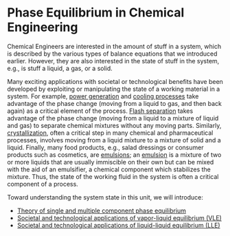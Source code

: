 # Phase Equilibrium in Chemical Engineering

Chemical Engineers are interested in the amount of stuff in a system, which is described by the various types of balance equations that we introduced earlier. However, they are also interested in the state of stuff in the system, e.g., is stuff a liquid, a gas, or a solid. 

Many exciting applications with societal or technological benefits have been developed by exploiting or manipulating the state of a working material in a system. For example, [power generation](https://en.wikipedia.org/wiki/Rankine_cycle) and [cooling processes](https://en.wikipedia.org/wiki/Vapor-compression_refrigeration) take advantage of the phase change (moving from a liquid to gas, and then back again) as a critical element of the process. [Flash separation](https://en.wikipedia.org/wiki/Flash_evaporation) takes advantage of the phase change (moving from a liquid to a mixture of liquid and gas) to separate chemical mixtures without any moving parts. Similarly, [crystallization](https://en.wikipedia.org/wiki/Crystallization), often a critical step in many chemical and pharmaceutical processes, involves moving from a liquid mixture to a mixture of solid and a liquid. Finally, many food products, e.g., salad dressings or consumer products such as cosmetics, are [emulsions](https://en.wikipedia.org/wiki/Emulsion); an [emulsion](https://en.wikipedia.org/wiki/Emulsion) is a mixture of two or more liquids that are usually immiscible on their own but can be mixed with the aid of an emulsifier, a chemical component which stabilizes the mixture. Thus, the state of the working fluid in the system is often a critical component of a process. 

Toward understanding the system state in this unit, we will introduce:
* [Theory of single and multiple component phase equilibrium](./single-component-phase-eq.md) 
* [Societal and technological applications of vapor-liquid equilibrium (VLE)](./vle.md)
* [Societal and technological applications of liquid-liquid equilibrium (LLE)](./lle.md)
